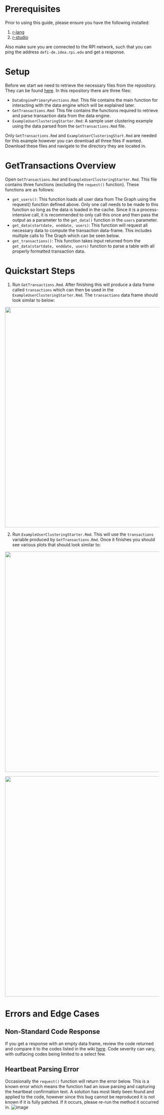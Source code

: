 # Prerequisites

Prior to using this guide, please ensure you have the following installed:
1) [r-lang](https://cran.r-project.org/bin/)
2) [r-studio](https://animation--rstudio-com.netlify.app/products/rstudio/download/)

Also make sure you are connected to the RPI network, such that you can ping the address `defi-de.idea.rpi.edu` and get a response.

# Setup

Before we start we need to retrieve the necessary files from the repository. They can be found [here](https://github.rpi.edu/DataINCITE/IDEA-DeFi-CRAFT/tree/main/R-Code-Samples). In this repository there are three files:

- `DataEnginePrimaryFunctions.Rmd`: This file contains the main function for interacting with the data engine which will be explained later.
- `GetTransactions.Rmd`: This file contains the functions required to retrieve and parse transaction data from the data engine.
- `ExampleUserClusteringStarter.Rmd`: A sample user clustering example using the data parsed from the `GetTransactions.Rmd` file.

Only `GetTransactions.Rmd` and `ExampleUserClusteringStart.Rmd` are needed for this example however you can download all three files if wanted. Download these files and navigate to the directory they are located in.

# GetTransactions Overview

Open `GetTransactions.Rmd` and `ExampleUserClusteringStarter.Rmd`. This file contains three functions (excluding the `request()` function). These functions are as follows:

- `get_users()`: This function loads all user data from The Graph using the request() function defined above. Only one call needs to be made to this function so long as the data is loaded in the cache. Since it is a process-intensive call, it is recommended to only call this once and then pass the output as a parameter to the `get_data()` function in the `users` parameter.
- `get_data(startdate, enddate, users)`: This function will request all necessary data to compute the transaction data-frame. This includes multiple calls to The Graph which can be seen below.
- `get_transactions()`: This function takes input returned from the `get_data(startdate, enddate, users)` function to parse a table with all properly formatted transaction data.

# Quickstart Steps

1) Run `GetTransactions.Rmd`. After finishing this will produce a data frame called `transactions` which can then be used in the `ExampleUserClusteringStarter.Rmd`. The `transactions` data frame should look similar to below:
<p align="center"><img width="720" src="https://media.github.rpi.edu/user/441/files/0441d72b-5733-48e2-8911-21aac2983d97"></p>

2) Run `ExampleUserClusteringStarter.Rmd`. This will use the `transactions` variable produced by `GetTransactions.Rmd`. Once it finishes you should see various plots that should look similar to:

<p align="center"><img width="720" src="https://media.github.rpi.edu/user/441/files/7dbccbac-64a1-4a56-bd9e-ef11ca7aef18"></p>
<p align="center"><img width="720" src="https://media.github.rpi.edu/user/441/files/170c959a-30ef-4f24-b579-293d933f541b"></p>

# Errors and Edge Cases

## Non-Standard Code Response

If you get a response with an empty data frame, review the code returned and compare it to the codes listed in the wiki [here](https://github.rpi.edu/DataINCITE/IDEA-DeFi-CRAFT/wiki/Response-Codes). Code severity can vary, with outfacing codes being limited to a select few.


## Heartbeat Parsing Error

Occasionally the `request()` function will return the error below. This is a known error which means the function had an issue parsing and capturing the heartbeat confirmation text. A solution has most likely been found and applied to the code, however since this bug cannot be reproduced it is not known if it is fully patched. If it occurs, please re-run the method it occurred in.
![image](https://media.github.rpi.edu/user/441/files/cc5ee92e-6536-496f-9872-e670d05c9da0)
